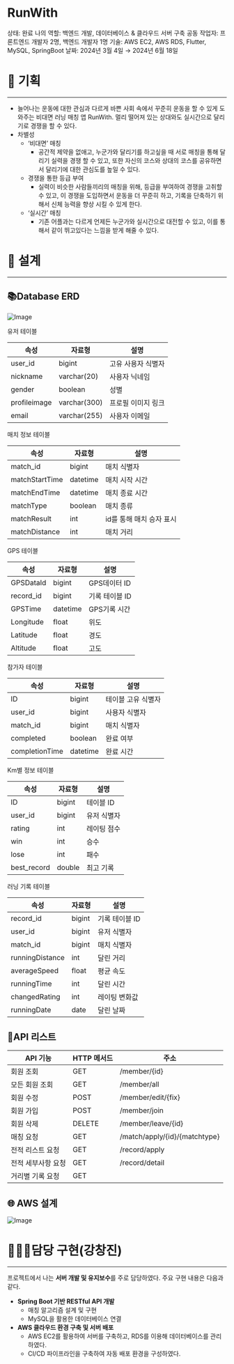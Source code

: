 # RunWith

상태: 완료
나의 역할: 백엔드 개발, 데이터베이스 & 클라우드 서버 구축
공동 작업자: 프론트엔드 개발자 2명, 백엔드 개발자 1명
기술: AWS EC2, AWS RDS, Flutter, MySQL, SpringBoot
날짜: 2024년 3월 4일 → 2024년 6월 18일

# 📝 기획

---

- 늘어나는 운동에 대한 관심과 다르게 바쁜 사회 속에서 꾸준히 운동을 할 수 있게 도와주는 비대면 러닝 매칭 앱 RunWith. 멀리 떨어져 있는 상대와도 실시간으로 달리기로 경쟁을 할 수 있다.
- 차별성
    - ‘비대면’ 매칭
        - 공간적 제약을 없애고, 누군가와 달리기를 하고싶을 때 서로 매칭을 통해 달리기 실력을 경쟁 할 수 있고, 또한 자신의 코스와 상대의 코스를 공유하면서 달리기에 대한 관심도를 높일 수 있다.
    - 경쟁을 통한 등급 부여
        - 실력이 비슷한 사람들끼리의 매칭을 위해, 등급을 부여하여 경쟁을 고취할 수 있고, 이 경쟁을 도입하면서 운동을 더 꾸준히 하고, 기록을 단축하기 위해서 신체 능력을 향상 시킬 수 있게 한다.
    - ‘실시간’ 매칭
        - 기존 어플과는 다르게 언제든 누군가와 실시간으로 대전할 수 있고, 이를 통해서 같이 뛰고있다는 느낌을 받게 해줄 수 있다.

# 📜 설계

---

## 📚Database ERD

![Image](https://github.com/user-attachments/assets/426fa5a3-0631-44ff-b0d7-e0d09d98d986)

유저 테이블

| 속성 | 자료형 | 설명 |
| --- | --- | --- |
| user_id | bigint | 고유 사용자 식별자 |
| nickname | varchar(20) | 사용자 닉네임 |
| gender | boolean | 성별 |
| profileimage | varchar(300) | 프로필 이미지 링크 |
| email | varchar(255) | 사용자 이메일 |

매치 정보 테이블

| 속성 | 자료형 | 설명 |
| --- | --- | --- |
| match_id | bigint | 매치 식별자 |
| matchStartTime | datetime | 매치 시작 시간 |
| matchEndTime | datetime | 매치 종료 시간 |
| matchType | boolean | 매치 종류 |
| matchResult | int | id를 통해 매치 승자 표시 |
| matchDistance | int | 매치 거리 |

GPS 테이블

| 속성 | 자료형 | 설명 |
| --- | --- | --- |
| GPSDataId | bigint | GPS데이터 ID |
| record_id | bigint | 기록 테이블 ID |
| GPSTime | datetime | GPS기록 시간 |
| Longitude | float | 위도 |
| Latitude | float | 경도 |
| Altitude | float | 고도 |

참가자 테이블

| 속성 | 자료형 | 설명 |
| --- | --- | --- |
| ID | bigint | 테이블 고유 식별자 |
| user_id | bigint | 사용자 식별자 |
| match_id | bigint | 매치 식별자 |
| completed | boolean | 완료 여부 |
| completionTime | datetime | 완료 시간 |

Km별 정보 테이블

| 속성 | 자료형 | 설명 |
| --- | --- | --- |
| ID | bigint | 테이블 ID |
| user_id | bigint | 유저 식별자 |
| rating | int | 레이팅 점수 |
| win | int | 승수 |
| lose | int | 패수 |
| best_record | double | 최고 기록 |

러닝 기록 테이블

| 속성 | 자료형 | 설명 |
| --- | --- | --- |
| record_id | bigint | 기록 테이블 ID |
| user_id | bigint | 유저 식별자 |
| match_id | bigint | 매치 식별자 |
| runningDistance | int | 달린 거리 |
| averageSpeed | float | 평균 속도 |
| runningTime | int | 달린 시간 |
| changedRating | int | 레이팅 변화값 |
| runningDate | date | 달린 날짜 |

## 📨API 리스트

| API 기능 | HTTP 메서드 | 주소 |
| --- | --- | --- |
| 회원 조회 | GET | /member/{id} |
| 모든 회원 조회 | GET | /member/all |
| 회원 수정 | POST | /member/edit/{fix} |
| 회원 가입 | POST | /member/join |
| 회원 삭제 | DELETE | /member/leave/{id} |
| 매칭 요청 | GET | /match/apply/{id}/{matchtype} |
| 전적 리스트 요청 | GET | /record/apply |
| 전적 세부사항 요청 | GET | /record/detail |
| 거리별 기록 요청 | GET |  |

## 🌐 AWS 설계

![Image](https://github.com/user-attachments/assets/e8e93b32-eed2-4f11-acb5-5940335186d3)
# 👨🏻‍💻담당 구현(강창진)

---

프로젝트에서 나는 **서버 개발 및 유지보수**를 주로 담당하였다. 주요 구현 내용은 다음과 같다.

- **Spring Boot 기반 RESTful API 개발**
    - 매칭 알고리즘 설계 및 구현
    - MySQL을 활용한 데이터베이스 연결
- **AWS 클라우드 환경 구축 및 서버 배포**
    - AWS EC2를 활용하여 서버를 구축하고, RDS를 이용해 데이터베이스를 관리하였다.
    - CI/CD 파이프라인을 구축하여 자동 배포 환경을 구성하였다.

